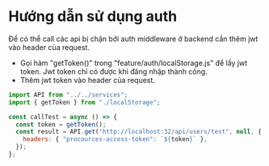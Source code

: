 # Hướng dẫn sử dụng auth

Để có thể call các api bị chặn bởi auth middleware ở backend cần thêm jwt vào header của request.

* Gọi hàm "getToken()" trong "feature/auth/localStorage.js" để lấy jwt token. Jwt token chỉ có được khi đăng nhập thành công.
* Thêm jwt token vào header của request.

```javascript
import API from "../../services";
import { getToken } from "./localStorage";

const callTest = async () => {
  const token = getToken();
  const result = API.get("http://localhost:32/api/users/test", null, {
    headers: { "procources-access-token": `${token}` },
  });
};
```
